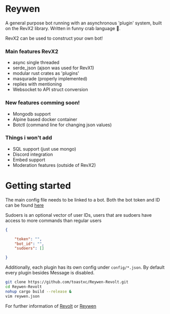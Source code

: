 # Reywen 
A general purpose bot running with an asynchronous 'plugin' system, built on the RevX2 library.
Written in funny crab language :crab:.

RevX2 can be used to construct your own bot!


### Main features RevX2

- async single threaded
- serde_json (ajson was used for RevX1)
- modular rust crates as 'plugins'
- masqurade (properly implemented)
- replies with mentioning
- Websocket to API struct conversion

### New features comming soon!
- Mongodb support
- Alpine based docker container
- Botctl (command line for changing json values)

### Things i won't add
- SQL support (just use mongo)
- Discord integration
- Embed support
- Moderation features (outside of RevX2)


# Getting started
The main config file needs to be linked to a bot.
Both the bot token and ID can be found [here](https://app.revolt.chat/settings/bots)

Sudoers is an optional vector of user IDs, users that are sudoers have access to more commands than regular users
```json
{

	"token": "",
	"bot_id": "",
	"sudoers": []

}
```
Additionally, each plugin has its own config under `config/*.json`.
By default every plugin besides Message is disabled.

```bash
git clone https://github.com/toastxc/Reywen-Revolt.git
cd Reywen-Revolt
nohup cargo build --release &
vim reywen.json
```


For further information of [Revolt](https://developers.revolt.chat) or [Reywen](https://github.com/toastxc/Reywen-Revolt/issues)
